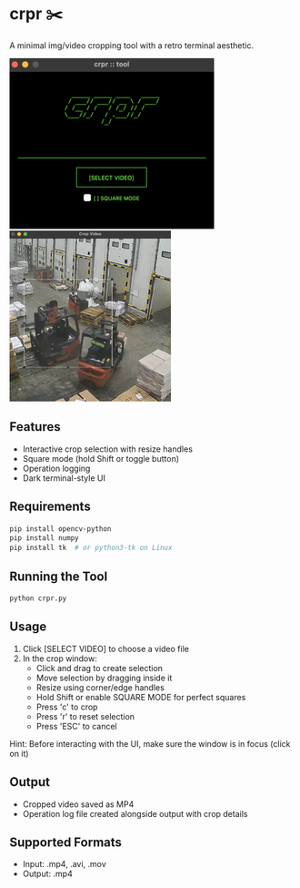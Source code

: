 # crpr ✂️
A minimal img/video cropping tool with a retro terminal aesthetic. 

<img src="crpr.png" height="300" alt="crpr screenshot"/>
<img src="crpr_handles.png" height="300" alt="crpr handles"/>



## Features
- Interactive crop selection with resize handles
- Square mode (hold Shift or toggle button)
- Operation logging
- Dark terminal-style UI

## Requirements
```bash
pip install opencv-python
pip install numpy
pip install tk  # or python3-tk on Linux
```

## Running the Tool
```bash
python crpr.py
```

## Usage
1. Click [SELECT VIDEO] to choose a video file
2. In the crop window:
   - Click and drag to create selection
   - Move selection by dragging inside it
   - Resize using corner/edge handles
   - Hold Shift or enable SQUARE MODE for perfect squares
   - Press 'c' to crop
   - Press 'r' to reset selection
   - Press 'ESC' to cancel
  
Hint: Before interacting with the UI, make sure the window is in focus (click on it)

## Output
- Cropped video saved as MP4
- Operation log file created alongside output with crop details

## Supported Formats
- Input: .mp4, .avi, .mov
- Output: .mp4
